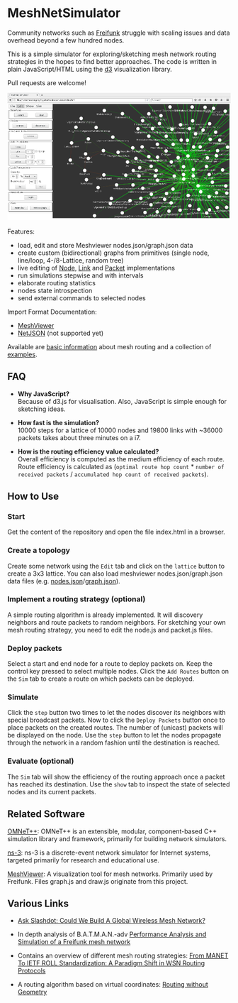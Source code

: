 # MeshNetSimulator

Community networks such as [Freifunk](https://freifunk.net) struggle with scaling issues and data overhead beyond a few hundred nodes.

This is a simple simulator for exploring/sketching mesh network routing strategies in the hopes to find better approaches.
The code is written in plain JavaScript/HTML using the [d3](https://d3js.org) visualization library.

Pull requests are welcome!

![settings](docs/screenshot.png)

Features:
- load, edit and store Meshviewer nodes.json/graph.json data
- create custom (bidirectional) graphs from primitives (single node, line/loop, 4-/8-Lattice, random tree)
- live editing of [Node](src/node.js), [Link](src/link.js) and [Packet](src/packet.js) implementations
- run simulations stepwise and with intervals
- elaborate routing statistics
- nodes state introspection
- send external commands to selected nodes

Import Format Documentation:
- [MeshViewer](https://github.com/ffrgb/meshviewer)
- [NetJSON](http://netjson.org/rfc.html) (not supported yet)

Available are [basic information](docs/about_mesh_networking.md) about mesh routing and a collection of [examples](docs/node_examples.md).

## FAQ

* **Why JavaScript?**  
  Because of d3.js for visualisation. Also, JavaScript is simple enough for sketching ideas.

* **How fast is the simulation?**  
  10000 steps for a lattice of 10000 nodes and 19800 links with ~36000 packets takes about three minutes on a i7.

* **How is the routing efficiency value calculated?**  
  Overall efficiency is computed as the medium efficiency of each route. Route efficiency is calculated as (`optimal route hop count` * `number of received packets` / `accumulated hop count of received packets`).

## How to Use

### Start

Get the content of the repository and open the file index.html in a browser.

### Create a topology

Create some network using the `Edit` tab and click on the `lattice` button to create a 3x3 lattice.
You can also load meshviewer nodes.json/graph.json data files (e.g. [nodes.json](https://regensburg.freifunk.net/data/nodes.json)/[graph.json](https://regensburg.freifunk.net/data/graph.json)).

### Implement a routing strategy (optional)

A simple routing algorithm is already implemented. It will discovery neighbors and route packets to random neighbors.
For sketching your own mesh routing strategy, you need to edit the node.js and packet.js files.

### Deploy packets
Select a start and end node for a route to deploy packets on. Keep the control key pressed to select multiple nodes.
Click the `Add Routes` button on the `Sim` tab to create a route on which packets can be deployed.

### Simulate

Click the `step` button two times to let the nodes discover its neighbors with special broadcast packets.
Now to click the `Deploy Packets` button once to place packets on the created routes.
The number of (unicast) packets will be displayed on the node.
Use the `step` button to let the nodes propagate through the network in a random fashion until the destination is reached.

### Evaluate (optional)

The `Sim` tab will show the efficiency of the routing approach once a packet has reached its destination.
Use the `show` tab to inspect the state of selected nodes and its current packets.

## Related Software

[OMNeT++](https://www.omnetpp.org/): OMNeT++ is an extensible, modular, component-based C++ simulation library and framework, primarily for building network simulators.

[ns-3](https://www.nsnam.org/): ns-3 is a discrete-event network simulator for Internet systems, targeted primarily for research and educational use. 

[MeshViewer](https://github.com/ffrgb/meshviewer): A visualization tool for mesh networks. Primarily used by Freifunk. Files graph.js and draw.js originate from this project.

## Various Links

- [Ask Slashdot: Could We Build A Global Wireless Mesh Network?](https://ask.slashdot.org/story/17/04/29/2134234/ask-slashdot-could-we-build-a-global-wireless-mesh-network)

- In depth analysis of B.A.T.M.A.N.-adv [Performance Analysis and Simulation of a Freifunk mesh network](http://thardes.de/wp-content/uploads/2016/03/thesis.pdf)

- Contains an overview of different mesh routing strategies: [From MANET To IETF ROLL Standardization: A Paradigm Shift in WSN Routing Protocols](http://www.cttc.es/publication/from-manet-to-ietf-roll-standardization-a-paradigm-shift-in-wsn-routing-protocols/)

- A routing algorithm based on virtual coordinates: [Routing without Geometry](https://www.tik.ee.ethz.ch/file/f26a5590c4dcab48af753012f3aa9ab4/sirocco05.pdf)
